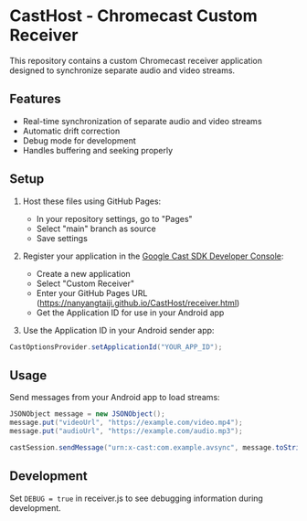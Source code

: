 # CastHost - Chromecast Custom Receiver

This repository contains a custom Chromecast receiver application designed to synchronize separate audio and video streams.

## Features

- Real-time synchronization of separate audio and video streams
- Automatic drift correction
- Debug mode for development
- Handles buffering and seeking properly

## Setup

1. Host these files using GitHub Pages:
   - In your repository settings, go to "Pages"
   - Select "main" branch as source
   - Save settings

2. Register your application in the [Google Cast SDK Developer Console](https://cast.google.com/publish):
   - Create a new application
   - Select "Custom Receiver"
   - Enter your GitHub Pages URL (https://nanyangtaiji.github.io/CastHost/receiver.html)
   - Get the Application ID for use in your Android app

3. Use the Application ID in your Android sender app:
```java
CastOptionsProvider.setApplicationId("YOUR_APP_ID");
```

## Usage

Send messages from your Android app to load streams:

```java
JSONObject message = new JSONObject();
message.put("videoUrl", "https://example.com/video.mp4");
message.put("audioUrl", "https://example.com/audio.mp3");

castSession.sendMessage("urn:x-cast:com.example.avsync", message.toString());
```

## Development

Set `DEBUG = true` in receiver.js to see debugging information during development.
